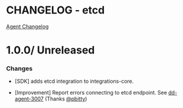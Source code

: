 # CHANGELOG - etcd

[Agent Changelog](https://github.com/DataDog/dd-agent/blob/master/CHANGELOG.md)

1.0.0/ Unreleased
==================

### Changes

* [SDK] adds etcd integration to integrations-core.

* [Improvement] Report errors connecting to etcd endpoint. See [dd-agent-3007](https://github.com/datadog/dd-agent/issues/3007) (Thanks [@pbitty][])


<!--- The following link definition list is generated by PimpMyChangelog --->
[@pbitty]: https://github.com/pbitty
